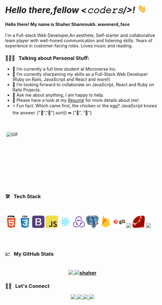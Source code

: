 <h1><i>Hello there,fellow <𝚌𝚘𝚍𝚎𝚛𝚜/>!</i> <img src="https://raw.githubusercontent.com/ABSphreak/ABSphreak/master/gifs/Hi.gif" width="30px"></h1>

<h4>
 Hello there! My name is Shaher Shamroukh. wavenerd_face
</h4>
 <p>I'm a Full-stack Web Developer,An aesthete, Self-starter and collaborative team player with well-honed communication and listening skills.
Years of experience in customer-facing roles. Loves music and reading.
</p>
<h3> 👨🏻‍💻 &nbsp; Talking about Personal Stuff:</h3> 

- 🔭 I’m currently a full time student at Microverse Inc.
- 🌱 I’m currently sharpening my skills as a  Full-Stack Web Developer (Ruby on Rails, JavaScript and React and more!)
- 👯 I’m looking forward to collaborate on JavaScript, React and Ruby on Rails Projects.
- 💬 Ask me about anything, I am happy to help.
- 📄 Please have a look at my [Résumé](#) for more details about me!.
- ⚡ Fun fact: Which came first, the chicken or the egg? JavaScript knows the answer. ["🥚","🐔"].sort() &#10145;  ["🐔", "🥚"]

<br>

<div>

<img align="right" alt="GIF" src="https://media.giphy.com/media/26tn33aiTi1jkl6H6/giphy.gif?raw=true" width="500" height="200" />

### 🛠 &nbsp; Tech Stack  
<br>

<code><img height="40" src="https://raw.githubusercontent.com/github/explore/80688e429a7d4ef2fca1e82350fe8e3517d3494d/topics/html/html.png"></code>
<code><img height="40" src="https://raw.githubusercontent.com/github/explore/80688e429a7d4ef2fca1e82350fe8e3517d3494d/topics/css/css.png"></code>
<code><img height="40" src="https://raw.githubusercontent.com/github/explore/80688e429a7d4ef2fca1e82350fe8e3517d3494d/topics/bootstrap/bootstrap.png"></code>
<code><img height="40" src="https://raw.githubusercontent.com/github/explore/80688e429a7d4ef2fca1e82350fe8e3517d3494d/topics/javascript/javascript.png"></code>
<code><img height="40" src="https://raw.githubusercontent.com/github/explore/80688e429a7d4ef2fca1e82350fe8e3517d3494d/topics/react/react.png"></code>
<code><img height="40" src="https://raw.githubusercontent.com/github/explore/80688e429a7d4ef2fca1e82350fe8e3517d3494d/topics/redux/redux.png"></code>
<code><img height="40" src="https://raw.githubusercontent.com/github/explore/80688e429a7d4ef2fca1e82350fe8e3517d3494d/topics/postgresql/postgresql.png"></code>
<code><img height="40" src="https://raw.githubusercontent.com/github/explore/80688e429a7d4ef2fca1e82350fe8e3517d3494d/topics/firebase/firebase.png"></code>
<code><img height="40" src="https://raw.githubusercontent.com/github/explore/80688e429a7d4ef2fca1e82350fe8e3517d3494d/topics/git/git.png"></code>
<code><img height="40" src="https://user-images.githubusercontent.com/674621/71187801-14e60a80-2280-11ea-94c9-e56576f76baf.png"></code>
<code><img height="40" src="https://raw.githubusercontent.com/github/explore/80688e429a7d4ef2fca1e82350fe8e3517d3494d/topics/ruby/ruby.png"></code>
<code><img height="40" src="https://upload.wikimedia.org/wikipedia/commons/thumb/6/62/Ruby_On_Rails_Logo.svg/1200px-Ruby_On_Rails_Logo.svg.png"></code>

<div/>

<br>
<br>

<h3>
  <summary>
    📈  &nbsp; My GitHub Stats
  </summary> 
  
  <br>

  <p align="center">
   <a href="https://github.com/Shaher-11">
    <img height="180em" src="https://github-readme-stats-eight-theta.vercel.app/api?username=Shaher-11&show_icons=true&theme=midnight-purple&include_all_commits=true&count_private=true"/>
    <img height="180em" src="https://github-readme-stats.vercel.app/api/top-langs/?username=Shaher-11&show_icons=true&theme=midnight-purple&layout=compact" alt="shaher" />
  </a>
</p>
</h3>

### 🤝🏻  &nbsp; Let's Connect <br>

<p align="center">
 
  <a href="https://www.linkedin.com/in/shaher-shamroukh/">
       <img height='20' src="https://img.shields.io/badge/LinkedIn-ShaherShamroukh-blue?logo=Linkedin&logoColor=blue&labelColor=black">
  </a>

  <a href="https://github.com/Shaher-11">
    <img height='20' src="https://img.shields.io/badge/Github-Shaher-11-red?logo=Github&logoColor=red&labelColor=black">
  </a>

  <a href="https://twitter.com/ShaherShamroukh/">
    <img height='20' src="https://img.shields.io/badge/Twitter-ShaherShamroukh-blue?logo=Twitter&logoColor=blue&labelColor=black">
  </a>

  <a href="mailto:shahershamroukh@gmail.com">
    <img height='20' src="https://img.shields.io/badge/Gmail-shahershamroukh@gmail.com-red?logo=Gmail&logoColor=Red&labelColor=black">
  </a>
</p>
